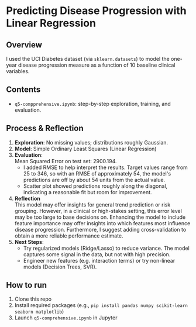 # Predicting Disease Progression with Linear Regression  
  
## Overview    
I used the UCI Diabetes dataset (via `sklearn.datasets`) to model the one-year disease progression measure as a function of 10 baseline clinical variables.    
  
## Contents    
- `q5-compprehensive.ipynb`: step-by-step exploration, training, and evaluation.        
  
## Process & Reflection    
1. **Exploration**: No missing values; distributions roughly Gaussian.    
2. **Model**: Simple Ordinary Least Squares (Linear Regression)    
3. **Evaluation**:    
   Mean Squared Error on test set: 2900.194.
   - I added RMSE to help interpret the results. Target values range from 25 to 346, so with an RMSE of approximately 54, the model's predictions are off by about 54 units from the actual value. 
   - Scatter plot showed predictions roughly along the diagonal, indicating a reasonable fit but room for improvement.
4. **Reflection**   
   This model may offer insights for general trend prediction or risk grouping. However, in a clinical or high-stakes setting, this error level may be too large to base decisions on. Enhancing the model to include feature importance may offer insights into which features most influence disease progression. Furthermore, I suggest adding cross-validation to obtain a more reliable performance estimate. 
5. **Next Steps**:    
   - Try regularized models (Ridge/Lasso) to reduce variance. The model captures some signal in the data, but not with high precision.    
   - Engineer new features (e.g. interaction terms) or try non-linear models (Decision Trees, SVR).    
  
## How to run    
1. Clone this repo    
2. Install required packages (e.g., `pip install pandas numpy scikit-learn seaborn matplotlib`)    
3. Launch `q5-comprehensive.ipynb` in Jupyter    
 
